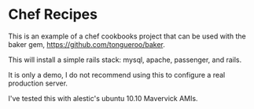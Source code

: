 Chef Recipes
===============

This is an example of a chef cookbooks project that can be used with the baker gem, https://github.com/tongueroo/baker.

This will install a simple rails stack: mysql, apache, passenger, and rails.

It is only a demo, I do not recommend using this to configure a real production server.

I've tested this with alestic's ubuntu 10.10 Mavervick AMIs.